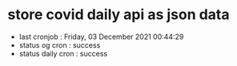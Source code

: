# store covid daily api as json data

- last cronjob : Friday, 03 December 2021 00:44:29
- status og cron : success
- status daily cron : success
      
      